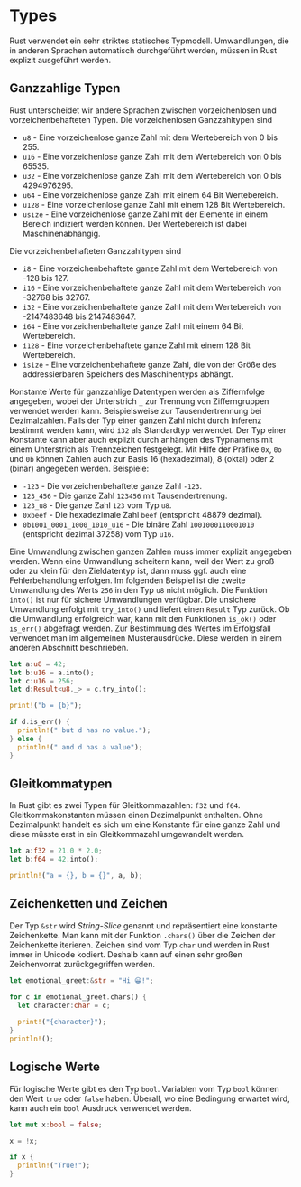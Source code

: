 # Types

Rust verwendet ein sehr striktes statisches Typmodell. Umwandlungen, die in anderen Sprachen automatisch 
durchgeführt werden, müssen in Rust explizit ausgeführt werden.

## Ganzzahlige Typen

Rust unterscheidet wir andere Sprachen zwischen vorzeichenlosen und vorzeichenbehafteten Typen. Die vorzeichenlosen 
Ganzzahltypen sind

- `u8` - Eine vorzeichenlose ganze Zahl mit dem Wertebereich von 0 bis 255.
- `u16` - Eine vorzeichenlose ganze Zahl mit dem Wertebereich von 0 bis 65535.
- `u32` - Eine vorzeichenlose ganze Zahl mit dem Wertebereich von 0 bis 4294976295.
- `u64` - Eine vorzeichenlose ganze Zahl mit einem 64 Bit Wertebereich.
- `u128` - Eine vorzeichenlose ganze Zahl mit einem 128 Bit Wertebereich.
- `usize` - Eine vorzeichenlose ganze Zahl mit der Elemente in einem Bereich indiziert werden können. Der Wertebereich ist dabei Maschinenabhängig.

Die vorzeichenbehafteten Ganzzahltypen sind

- `i8` - Eine vorzeichenbehaftete ganze Zahl mit dem Wertebereich von -128 bis 127.
- `i16` - Eine vorzeichenbehaftete ganze Zahl mit dem Wertebereich von -32768 bis 32767.
- `i32` - Eine vorzeichenbehaftete ganze Zahl mit dem Wertebereich von -2147483648 bis 2147483647.
- `i64` - Eine vorzeichenbehaftete ganze Zahl mit einem 64 Bit Wertebereich.
- `i128` - Eine vorzeichenbehaftete ganze Zahl mit einem 128 Bit Wertebereich.
- `isize` - Eine vorzeichenbehaftete ganze Zahl, die von der Größe des addressierbaren Speichers des Maschinentyps abhängt.

Konstante Werte für ganzzahlige Datentypen werden als Ziffernfolge angegeben, wobei der Unterstrich `_` zur Trennung 
von Zifferngruppen verwendet werden kann. Beispielsweise zur Tausendertrennung bei Dezimalzahlen. Falls der Typ 
einer ganzen Zahl nicht durch Inferenz bestimmt werden kann, wird `i32` als Standardtyp verwendet. Der Typ einer 
Konstante kann aber auch explizit durch anhängen des Typnamens mit einem Unterstrich als Trennzeichen festgelegt.
Mit Hilfe der Präfixe `0x`, `0o` und `0b` können Zahlen auch zur Basis 16 (hexadezimal), 8 (oktal) oder 2 (binär)
angegeben werden. Beispiele:

- `-123` - Die vorzeichenbehaftete ganze Zahl `-123`.
- `123_456` - Die ganze Zahl `123456` mit Tausendertrenung.
- `123_u8` - Die ganze Zahl `123` vom Typ `u8`.
- `0xbeef` - Die hexadezimale Zahl `beef` (entspricht 48879 dezimal).
- `0b1001_0001_1000_1010_u16` - Die binäre Zahl `1001000110001010` (entspricht dezimal 37258) vom Typ `u16`.

Eine Umwandlung zwischen ganzen Zahlen muss immer explizit angegeben werden. Wenn eine Umwandlung scheitern kann, 
weil der Wert zu groß oder zu klein für den Zieldatentyp ist, dann muss ggf. auch eine Fehlerbehandlung erfolgen.
Im folgenden Beispiel ist die zweite Umwandlung des Werts `256` in den Typ `u8` nicht möglich. Die Funktion `into()`
ist nur für sichere Umwandlungen verfügbar. Die unsichere Umwandlung erfolgt mit `try_into()` und liefert einen 
`Result` Typ zurück. Ob die Umwandlung erfolgreich war, kann mit den Funktionen `is_ok()` oder `is_err()` 
abgefragt werden. Zur Bestimmung des Wertes im Erfolgsfall verwendet man im allgemeinen Musterausdrücke. Diese 
werden in einem anderen Abschnitt beschrieben.

```rust
let a:u8 = 42;
let b:u16 = a.into();
let c:u16 = 256;
let d:Result<u8,_> = c.try_into();

print!("b = {b}");

if d.is_err() {
  println!(" but d has no value.");
} else {
  println!(" and d has a value");
}
```

## Gleitkommatypen

In Rust gibt es zwei Typen für Gleitkommazahlen: `f32` und `f64`. Gleitkommakonstanten müssen einen 
Dezimalpunkt enthalten. Ohne Dezimalpunkt handelt es sich um eine Konstante für eine ganze Zahl und diese müsste 
erst in ein Gleitkommazahl umgewandelt werden.

```rust
let a:f32 = 21.0 * 2.0;
let b:f64 = 42.into();

println!("a = {}, b = {}", a, b);
```

## Zeichenketten und Zeichen

Der Typ `&str` wird *String-Slice* genannt und repräsentiert eine konstante Zeichenkette. Man kann mit der Funktion
`.chars()` über die Zeichen der Zeichenkette iterieren. Zeichen sind vom Typ `char` und werden in Rust immer in 
Unicode kodiert. Deshalb kann auf einen sehr großen Zeichenvorrat zurückgegriffen werden.

```rust
let emotional_greet:&str = "Hi 😀!";

for c in emotional_greet.chars() {
  let character:char = c;
  
  print!("{character}");
}
println!();
```

## Logische Werte

Für logische Werte gibt es den Typ `bool`. Variablen vom Typ `bool` können den Wert `true` oder `false` haben.
Überall, wo eine Bedingung erwartet wird, kann auch ein `bool` Ausdruck verwendet werden.

```rust
let mut x:bool = false;

x = !x;

if x {
  println!("True!");
}
```